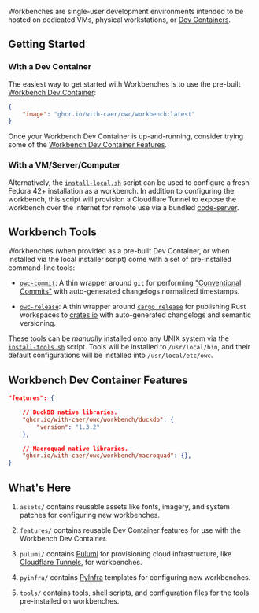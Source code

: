 Workbenches are single-user development environments
intended to be hosted on dedicated VMs, physical workstations, or [Dev Containers](https://containers.dev).

## Getting Started

### With a Dev Container

The easiest way to get started with Workbenches is to use
the pre-built [Workbench Dev Container](.devcontainer/):

```json
{
    "image": "ghcr.io/with-caer/owc/workbench:latest"
}
```

Once your Workbench Dev Container is up-and-running, consider
trying some of the [Workbench Dev Container Features](#workbench-dev-container-features).

### With a VM/Server/Computer

Alternatively, the  [`install-local.sh`](install-local.sh) script can be used to configure a fresh Fedora 42+ installation as a workbench. In addition to configuring the workbench, this script will provision a Cloudflare Tunnel to expose the workbench over the internet for remote use via a bundled [code-server](https://github.com/coder/code-server). 

## Workbench Tools

Workbenches (when provided as a pre-built Dev Container, or when installed via the local installer script) come with a set of pre-installed command-line tools:

- [`owc-commit`](tools/commit.sh): A thin wrapper around `git` for performing ["Conventional Commits"](https://www.conventionalcommits.org/en/v1.0.0/) with
auto-generated changelogs normalized timestamps.

- [`owc-release`](tools/release.sh): A thin wrapper around [`cargo release`](https://github.com/crate-ci/cargo-release) for publishing Rust workspaces to
[crates.io](https://crates.io) with auto-generated changelogs and semantic versioning.

These tools can be _manually_ installed onto any UNIX system via the [`install-tools.sh`](install-tools.sh) script. Tools will be installed to `/usr/local/bin`, and their default configurations will be installed into `/usr/local/etc/owc`.

## Workbench Dev Container Features

```json
"features": {

    // DuckDB native libraries.
    "ghcr.io/with-caer/owc/workbench/duckdb": {
        "version": "1.3.2"
    },

    // Macroquad native libraries.
    "ghcr.io/with-caer/owc/workbench/macroquad": {},
}
```

## What's Here

1. `assets/` contains reusable assets like fonts, imagery, and system patches for configuring new workbenches.

2. `features/` contains reusable Dev Container features for use with the Workbench Dev Container.

3. `pulumi/` contains [Pulumi](https://www.pulumi.com) for provisioning cloud infrastructure, like [Cloudflare Tunnels](https://developers.cloudflare.com/cloudflare-one/connections/connect-networks/), for workbenches.

4. `pyinfra/` contains [PyInfra](https://pyinfra.com) templates for configuring new workbenches.

5. `tools/` contains tools, shell scripts, and configuration files for the tools pre-installed on workbenches.